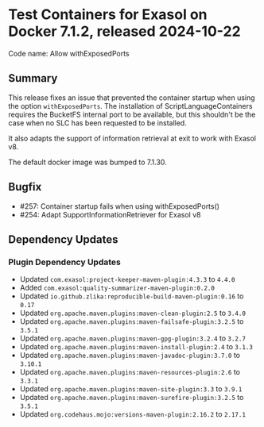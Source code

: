 # Test Containers for Exasol on Docker 7.1.2, released 2024-10-22

Code name: Allow withExposedPorts

## Summary

This release fixes an issue that prevented the container startup when using the option `withExposedPorts`.
The installation of ScriptLanguageContainers requires the BucketFS internal port to be available, but this shouldn't 
be the case when no SLC has been requested to be installed.

It also adapts the support of information retrieval at exit to work with Exasol v8.

The default docker image was bumped to 7.1.30.

## Bugfix

* #257: Container startup fails when using withExposedPorts()
* #254: Adapt SupportInformationRetriever for Exasol v8

## Dependency Updates

### Plugin Dependency Updates

* Updated `com.exasol:project-keeper-maven-plugin:4.3.3` to `4.4.0`
* Added `com.exasol:quality-summarizer-maven-plugin:0.2.0`
* Updated `io.github.zlika:reproducible-build-maven-plugin:0.16` to `0.17`
* Updated `org.apache.maven.plugins:maven-clean-plugin:2.5` to `3.4.0`
* Updated `org.apache.maven.plugins:maven-failsafe-plugin:3.2.5` to `3.5.1`
* Updated `org.apache.maven.plugins:maven-gpg-plugin:3.2.4` to `3.2.7`
* Updated `org.apache.maven.plugins:maven-install-plugin:2.4` to `3.1.3`
* Updated `org.apache.maven.plugins:maven-javadoc-plugin:3.7.0` to `3.10.1`
* Updated `org.apache.maven.plugins:maven-resources-plugin:2.6` to `3.3.1`
* Updated `org.apache.maven.plugins:maven-site-plugin:3.3` to `3.9.1`
* Updated `org.apache.maven.plugins:maven-surefire-plugin:3.2.5` to `3.5.1`
* Updated `org.codehaus.mojo:versions-maven-plugin:2.16.2` to `2.17.1`
